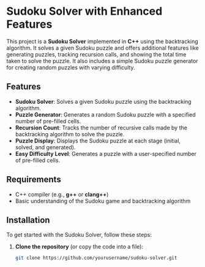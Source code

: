 # Sudoku Solver with Enhanced Features

This project is a **Sudoku Solver** implemented in **C++** using the backtracking algorithm. It solves a given Sudoku puzzle and offers additional features like generating puzzles, tracking recursion calls, and showing the total time taken to solve the puzzle. It also includes a simple Sudoku puzzle generator for creating random puzzles with varying difficulty.

## Features

- **Sudoku Solver**: Solves a given Sudoku puzzle using the backtracking algorithm.
- **Puzzle Generator**: Generates a random Sudoku puzzle with a specified number of pre-filled cells.
- **Recursion Count**: Tracks the number of recursive calls made by the backtracking algorithm to solve the puzzle.
- **Puzzle Display**: Displays the Sudoku puzzle at each stage (initial, solved, and generated).
- **Easy Difficulty Level**: Generates a puzzle with a user-specified number of pre-filled cells.

## Requirements

- C++ compiler (e.g., **g++** or **clang++**)
- Basic understanding of the Sudoku game and backtracking algorithm

## Installation

To get started with the Sudoku Solver, follow these steps:

1. **Clone the repository** (or copy the code into a file):
   ```bash
   git clone https://github.com/yourusername/sudoku-solver.git

